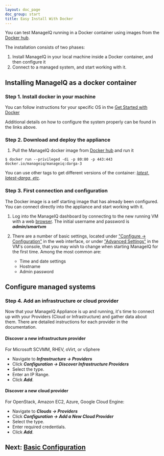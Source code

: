 ```yaml
---
layout: doc_page
doc_group: start
title: Easy Install With Docker
---
```


You can test ManageIQ running in a Docker container using images from the [Docker hub](https://hub.docker.com/).

The installation consists of two phases:

 1. Install ManageIQ in your local machine inside a Docker container, and then configure it
 2. Connect to a managed system, and start working with it.

## Installing ManageIQ as a docker container ##
### Step 1. Install docker in your machine
You can follow instructions for your specific OS in the [Get Started with Docker](https://docs.docker.com/engine/getstarted/step_one/#step-1-get-docker)

Additional details on how to configure the system properly can be found in the links above.

### Step 2. Download and deploy the appliance

 1. Pull the ManageIQ docker image from [Docker hub](https://hub.docker.com/) and run it

`$ docker run --privileged -di -p 80:80 -p 443:443 docker.io/manageiq/manageiq:darga-3`

You can use other tags to get different versions of the container: [*latest, latest-darga, etc*](https://hub.docker.com/r/manageiq/manageiq/).

### Step 3. First connection and configuration

The Docker image is a self starting image that has already been configured. You can connect directly into the appliance and start working with it.

 1. Log into the ManageIQ dashboard by connecting to the new running VM with a web [browser](https://127.0.0.1). The initial username and password is ***admin/smartvm***

 2. There are a number of basic settings, located under <u>"Configure → Configuration"</u> in the web interface, or under <u>"Advanced Settings"</u> in the VM's console, that you may wish to change when starting ManageIQ for the first time. Among the most common are:

    * Time and date settings
    * Hostname
    * Admin password

## Configure managed systems
### Step 4. Add an infrastructure or cloud provider ###

Now that your ManageIQ Appliance is up and running, it's time to connect up with your Providers (Cloud or Infrastructure) and gather data about them. There are detailed instructions for each provider in the documentation.

#### Discover a new infrastructure provider

For Microsoft SCVMM, RHEV, oVirt, or vSphere

 * Navigate to ***Infrastructure → Providers***
 * Click ***Configuration → Discover Infrastructure Providers***
 * Select the type.
 * Enter an IP Range.
 * Click ***Add***.

#### Discover a new cloud provider

For OpenStack, Amazon EC2, Azure, Google Cloud Engine:

 * Navigate to ***Clouds → Providers***
 * Click ***Configuration → Add a New Cloud Provider***
 * Select the type.
 * Enter required credentials.
 * Click ***Add***.

## Next: [Basic Configuration](/docs/get-started/basic-configuration)
